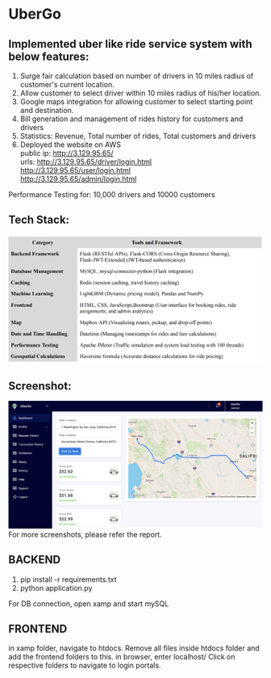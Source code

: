 # UberGo

## Implemented uber like ride service system with below features:

1. Surge fair calculation based on number of drivers in 10 miles radius of customer's current
location.
2. Allow customer to select driver within 10 miles radius of his/her location.
3. Google maps integration for allowing customer to select starting point and destination.
4. Bill generation and management of rides history for customers and drivers
5. Statistics: Revenue, Total number of rides, Total customers and drivers
6. Deployed the website on AWS <br />
    public ip: http://3.129.95.65/ <br />
    urls: 
    http://3.129.95.65/driver/login.html <br />
    http://3.129.95.65/user/login.html <br />
    http://3.129.95.65/admin/login.html <br />

Performance Testing for: 10,000 drivers and 10000 customers 

## Tech Stack:

![Tech Stack](images/techstack.png)

## Screenshot:

![Screenshot](images/UI.png)
For more screenshots, please refer the report. 

## BACKEND
1. pip install -r requirements.txt
2. python application.py

For DB connection, open xamp and start mySQL

## FRONTEND
in xamp folder, navigate to htdocs. Remove all files inside htdocs folder and add the frontend folders to this.
in browser, enter localhost/
Click on respective folders to navigate to login portals.
